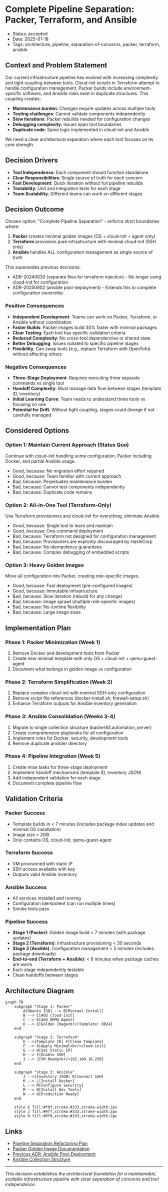 # Complete Pipeline Separation: Packer, Terraform, and Ansible

- Status: accepted
- Date: 2025-01-18
- Tags: architecture, pipeline, separation-of-concerns, packer, terraform, ansible

## Context and Problem Statement

Our current infrastructure pipeline has evolved with increasing complexity and tight coupling between tools. Cloud-init scripts in Terraform attempt to handle configuration management, Packer builds include environment-specific software, and Ansible roles exist in duplicate structures. This coupling creates:

- **Maintenance burden**: Changes require updates across multiple tools
- **Testing challenges**: Cannot validate components independently
- **Slow iterations**: Packer rebuilds needed for configuration changes
- **Debugging complexity**: Issues span tool boundaries
- **Duplicate code**: Same logic implemented in cloud-init and Ansible

We need a clear architectural separation where each tool focuses on its core strength.

## Decision Drivers

- **Tool Independence**: Each component should function standalone
- **Clear Responsibilities**: Single source of truth for each concern
- **Fast Development**: Quick iteration without full pipeline rebuilds
- **Testability**: Unit and integration tests for each stage
- **Team Scalability**: Different teams can work on different stages

## Decision Outcome

Chosen option: "Complete Pipeline Separation" - enforce strict boundaries where:

1. **Packer** creates minimal golden images (OS + cloud-init + agent only)
2. **Terraform** provisions pure infrastructure with minimal cloud-init (SSH only)
3. **Ansible** handles ALL configuration management as single source of truth

This supersedes previous decisions:

- ADR-20240830 (separate files for terraform injection) - No longer using cloud-init for configuration
- ADR-20250902 (ansible post-deployment) - Extends this to complete configuration ownership

### Positive Consequences

- **Independent Development**: Teams can work on Packer, Terraform, or Ansible without coordination
- **Faster Builds**: Packer images build 30% faster with minimal packages
- **Clear Testing**: Each tool has specific validation criteria
- **Reduced Complexity**: No cross-tool dependencies or shared state
- **Better Debugging**: Issues isolated to specific pipeline stages
- **Flexibility**: Can swap tools (e.g., replace Terraform with OpenTofu) without affecting others

### Negative Consequences

- **Three-Stage Deployment**: Requires executing three separate commands vs single tool
- **Handoff Complexity**: Must manage data flow between stages (template ID, inventory)
- **Initial Learning Curve**: Team needs to understand three tools vs focusing on one
- **Potential for Drift**: Without tight coupling, stages could diverge if not carefully managed

## Considered Options

### Option 1: Maintain Current Approach (Status Quo)

Continue with cloud-init handling some configuration, Packer including Docker, and partial Ansible usage.

- Good, because: No migration effort required
- Good, because: Team familiar with current approach
- Bad, because: Perpetuates maintenance burden
- Bad, because: Cannot test components independently
- Bad, because: Duplicate code remains

### Option 2: All-in-One Tool (Terraform-Only)

Use Terraform provisioners and cloud-init for everything, eliminate Ansible.

- Good, because: Single tool to learn and maintain
- Good, because: One-command deployment
- Bad, because: Terraform not designed for configuration management
- Bad, because: Provisioners are explicitly discouraged by HashiCorp
- Bad, because: No idempotency guarantees
- Bad, because: Complex debugging of embedded scripts

### Option 3: Heavy Golden Images

Move all configuration into Packer, creating role-specific images.

- Good, because: Fast deployment (pre-configured images)
- Good, because: Immutable infrastructure
- Bad, because: Slow iteration (rebuild for any change)
- Bad, because: Image sprawl (multiple role-specific images)
- Bad, because: No runtime flexibility
- Bad, because: Large image sizes

## Implementation Plan

### Phase 1: Packer Minimization (Week 1)

1. Remove Docker and development tools from Packer
2. Create new minimal template with only OS + cloud-init + qemu-guest-agent
3. Document what belongs in golden image vs configuration

### Phase 2: Terraform Simplification (Week 2)

1. Replace complex cloud-init with minimal SSH-only configuration
2. Remove script file references (docker-install.sh, firewall-setup.sh)
3. Enhance Terraform outputs for Ansible inventory generation

### Phase 3: Ansible Consolidation (Weeks 3-4)

1. Migrate to single collection structure (basher83.automation_server)
2. Create comprehensive playbooks for all configuration
3. Implement roles for Docker, security, development tools
4. Remove duplicate ansible/ directory

### Phase 4: Pipeline Integration (Week 5)

1. Create mise tasks for three-stage deployment
2. Implement handoff mechanisms (template ID, inventory JSON)
3. Add independent validation for each stage
4. Document complete pipeline flow

## Validation Criteria

### Packer Success

- Template builds in < 7 minutes (includes package index updates and minimal OS installation)
- Image size < 2GB
- Only contains OS, cloud-init, qemu-guest-agent

### Terraform Success

- VM provisioned with static IP
- SSH access available with key
- Outputs valid Ansible inventory

### Ansible Success

- All services installed and running
- Configuration idempotent (can run multiple times)
- Smoke tests pass

### Pipeline Success

- **Stage 1 (Packer)**: Golden image build < 7 minutes (with package updates)
- **Stage 2 (Terraform)**: Infrastructure provisioning < 30 seconds
- **Stage 3 (Ansible)**: Configuration management < 5 minutes (includes package downloads)
- **End-to-end (Terraform + Ansible)**: < 6 minutes when package caches are warm
- Each stage independently testable
- Clean handoffs between stages

## Architecture Diagram

```mermaid
graph TB
    subgraph "Stage 1: Packer"
        A[Ubuntu ISO] --> B[Minimal Install]
        B --> C[Add cloud-init]
        C --> D[Add QEMU Agent]
        D --> E[Golden Image<br/>Template: 8024]
    end

    subgraph "Stage 2: Terraform"
        E -->|Template ID| F[Clone Template]
        F --> G[Apply Minimal<br/>cloud-init]
        G --> H[Set Static IP]
        H --> I[Enable SSH]
        I --> J[VM Ready<br/>192.168.10.250]
    end

    subgraph "Stage 3: Ansible"
        J -->|Inventory JSON| K[Connect SSH]
        K --> L[Install Docker]
        L --> M[Configure Security]
        M --> N[Install Dev Tools]
        N --> O[Production Ready]
    end

    style E fill:#f9f,stroke:#333,stroke-width:2px
    style J fill:#9ff,stroke:#333,stroke-width:2px
    style O fill:#9f9,stroke:#333,stroke-width:2px
```

## Links

- [Pipeline Separation Refactoring Plan](../planning/pipeline-separation-refactor.md)
- [Packer Golden Image Documentation](../infrastructure/packer-golden-image.md)
- [Previous ADR: Ansible Post-Deployment](./20250902-ansible-post-deployment-config.md)
- [Ansible Collection Structure](../planning/ansible-refactor/collection-structure-migration.md)

---

*This decision establishes the architectural foundation for a maintainable, scalable
infrastructure pipeline with clear separation of concerns and tool independence.*
